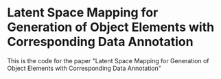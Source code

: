 # Latent Space Mapping for Generation of Object Elements with Corresponding Data Annotation

This is the code for the paper "Latent Space Mapping for Generation of Object Elements with Corresponding Data Annotation"
